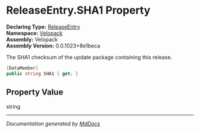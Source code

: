 ﻿<!--  
  <auto-generated>   
    The contents of this file were generated by a tool.  
    Changes to this file may be list if the file is regenerated  
  </auto-generated>   
-->

# ReleaseEntry.SHA1 Property

**Declaring Type:** [ReleaseEntry](../index.md)  
**Namespace:** [Velopack](../../index.md)  
**Assembly:** Velopack  
**Assembly Version:** 0.0.1023+8e1beca

 The SHA1 checksum of the update package containing this release. 

```csharp
[DataMember]
public string SHA1 { get; }
```

## Property Value

string

___

*Documentation generated by [MdDocs](https://github.com/ap0llo/mddocs)*
